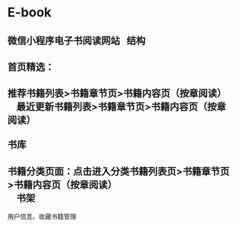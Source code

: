# E-book
微信小程序电子书阅读网站  
结构  
--
首页精选： 
---
推荐书籍列表>书籍章节页>书籍内容页（按章阅读）</br>   
最近更新书籍列表>书籍章节页>书籍内容页（按章阅读）</br>   
书库
---
书籍分类页面：点击进入分类书籍列表页>书籍章节页>书籍内容页（按章阅读）</br>      
书架  
---
用户信息、收藏书籍管理
